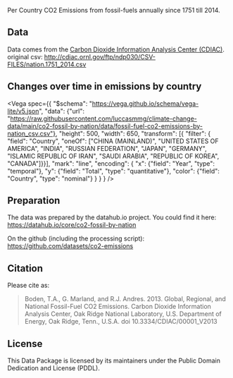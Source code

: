 Per Country CO2 Emissions from fossil-fuels annually since 1751 till 2014.

## Data
Data comes from the [Carbon Dioxide Information Analysis Center (CDIAC)][cdiac].
original csv: http://cdiac.ornl.gov/ftp/ndp030/CSV-FILES/nation.1751_2014.csv

<FlatUiTable url="https://raw.githubusercontent.com/luccasmmg/climate-change-data/main/co2-fossil-by-nation/data/fossil-fuel-co2-emissions-by-nation_csv.csv" />

## Changes over time in emissions by country
<Vega spec={{
  "$schema": "https://vega.github.io/schema/vega-lite/v5.json",
  "data": {"url": "https://raw.githubusercontent.com/luccasmmg/climate-change-data/main/co2-fossil-by-nation/data/fossil-fuel-co2-emissions-by-nation_csv.csv"},
      "height": 500,
      "width": 650,
   "transform": [{ "filter": { "field": "Country", "oneOf": ["CHINA (MAINLAND)", "UNITED STATES OF AMERICA", "INDIA", "RUSSIAN FEDERATION", "JAPAN", "GERMANY", "ISLAMIC REPUBLIC OF IRAN", "SAUDI ARABIA", "REPUBLIC OF KOREA", "CANADA"]}}],
  "mark": "line",
  "encoding": {
    "x": {"field": "Year", "type": "temporal"},
    "y": {"field": "Total", "type": "quantitative"},
    "color": {"field": "Country", "type": "nominal"}
  }
}
} />


## Preparation
The data was prepared by the datahub.io project. You could find it here:  
https://datahub.io/core/co2-fossil-by-nation  

On the github (including the processing script):   
https://github.com/datasets/co2-emissions

[cdiac]: http://cdiac.esd.ornl.gov/

## Citation

Please cite as:

> Boden, T.A., G. Marland, and R.J. Andres. 2013. Global, Regional, and
> National Fossil-Fuel CO2 Emissions. Carbon Dioxide Information Analysis
> Center, Oak Ridge National Laboratory, U.S. Department of Energy, Oak Ridge,
> Tenn., U.S.A. doi 10.3334/CDIAC/00001_V2013

## License 
This Data Package is licensed by its maintainers under the Public Domain Dedication and License (PDDL).
